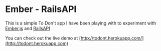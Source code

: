 # Ember - RailsAPI

This is a simple To Don't app I have been playing with to experiment with
[Ember.js](http://emberjs.com) and
[RailsAPI](https://github.com/rails-api)

You can check out the live demo at [http://todont.herokuapp.com/](http://todont.herokuapp.com)
